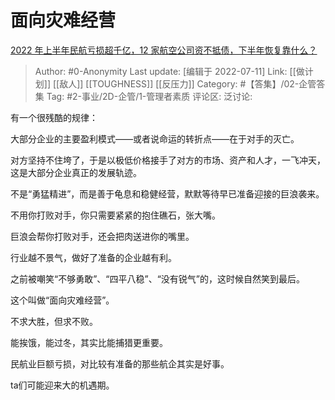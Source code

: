 # 面向灾难经营
[2022 年上半年民航亏损超千亿，12 家航空公司资不抵债，下半年恢复靠什么？](https://www.zhihu.com/question/542407749/answer/2567986541)

> Author: #0-Anonymity
> Last update: [编辑于 2022-07-11]
> Link: [[做计划]] [[敌人]] [[TOUGHNESS]] [[反压力]]
> Category: #【答集】/02-企管答集
> Tag: #2-事业/2D-企管/1-管理者素质
> 评论区:
> 泛讨论:

有一个很残酷的规律：

大部分企业的主要盈利模式——或者说命运的转折点——在于对手的灭亡。

对方坚持不住垮了，于是以极低价格接手了对方的市场、资产和人才，一飞冲天，这是大部分企业真正的发展轨迹。

不是“勇猛精进”，而是善于龟息和稳健经营，默默等待早已准备迎接的巨浪袭来。

不用你打败对手，你只需要紧紧的抱住礁石，张大嘴。

巨浪会帮你打败对手，还会把肉送进你的嘴里。

行业越不景气，做好了准备的企业越有利。

之前被嘲笑“不够勇敢”、“四平八稳”、“没有锐气”的，这时候自然笑到最后。

这个叫做“面向灾难经营”。

不求大胜，但求不败。

能挨饿，能过冬，其实比能捕猎更重要。

民航业巨额亏损，对比较有准备的那些航企其实是好事。

ta们可能迎来大的机遇期。
